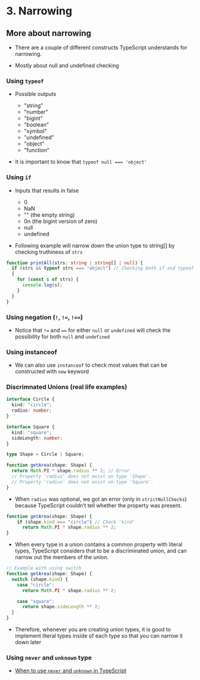 # 3. Narrowing

## More about narrowing

- There are a couple of different constructs TypeScript understands for narrowing.

- Mostly about null and undefined checking

### Using `typeof`

- Possible outputs

    - "string"
    - "number"
    - "bigint"
    - "boolean"
    - "symbol"
    - "undefined"
    - "object"
    - "function"

- It is important to know that `typeof null === 'object'`

### Using `if`

- Inputs that results in false

    - 0
    - NaN
    - "" (the empty string)
    - 0n (the bigint version of zero)
    - null
    - undefined

- Following example will narrow down the union type to string[] by checking truthiness of `strs`

```ts
function printAll(strs: string | string[] | null) {
  if (strs && typeof strs === "object") // Checking both if and typeof to narrow down
  {
    for (const s of strs) {
      console.log(s);
    }
  }
}
```

### Using negation (`!`, `!=`, `!==`)

- Notice that `!=` and `==` for either `null` or `undefined` will check the possibility for both `null` and `undefined`

### Using instanceof

- We can also use `instanceof` to check most values that can be constructed with `new` keyword


### Discrimnated Unions (real life examples)

```ts
interface Circle {
  kind: "circle";
  radius: number;
}

interface Square {
  kind: "square";
  sideLength: number;
}

type Shape = Circle | Square;

function getArea(shape: Shape) {
  return Math.PI * shape.radius ** 2; // Error
  // Property 'radius' does not exist on type 'Shape'.
  // Property 'radius' does not exist on type 'Square'.
}
```

- When `radius` was optional, we got an error (only in `strictNullChecks`) because TypeScript couldn’t tell whether the property was present.

```ts
function getArea(shape: Shape) {
    if (shape.kind === "circle") // Check 'kind'
      return Math.PI * shape.radius ** 2;
}
```

- When every type in a union contains a common property with literal types, TypeScript considers that to be a discriminated union, and can narrow out the members of the union.

```ts
// Example with using switch
function getArea(shape: Shape) {
  switch (shape.kind) {
    case "circle":
      return Math.PI * shape.radius ** 2;

    case "square":
      return shape.sideLength ** 2;
  }
}
```

- Therefore, whenever you are creating union types, it is good to implement literal types inside of each type so that you can narrow it down later

### Using `never` and `unknown` type

- [When to use `never` and `unknown` in TypeScript
](https://blog.logrocket.com/when-to-use-never-and-unknown-in-typescript-5e4d6c5799ad/)
